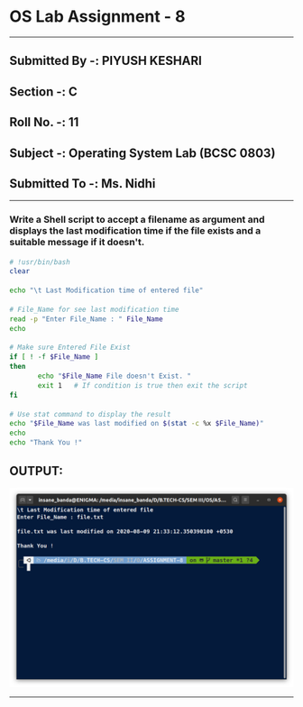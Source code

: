 # OS Lab Assignment - 8

------
## **Submitted By -:  PIYUSH KESHARI**
## **Section  -:  C**
## **Roll No. -:  11**
## **Subject  -:  Operating System Lab (BCSC 0803)**
## **Submitted To -:  Ms. Nidhi**
------

### Write a Shell script to accept a filename as argument and displays the last modification time if the file exists and a suitable message if it doesn't.

```bash
# !usr/bin/bash
clear

echo "\t Last Modification time of entered file"

# File_Name for see last modification time
read -p "Enter File_Name : " File_Name
echo

# Make sure Entered File Exist
if [ ! -f $File_Name ]
then
       echo "$File_Name File doesn't Exist. "
       exit 1   # If condition is true then exit the script
fi

# Use stat command to display the result
echo "$File_Name was last modified on $(stat -c %x $File_Name)"
echo
echo "Thank You !"
```

## **OUTPUT:**

![](./output.png)

------
